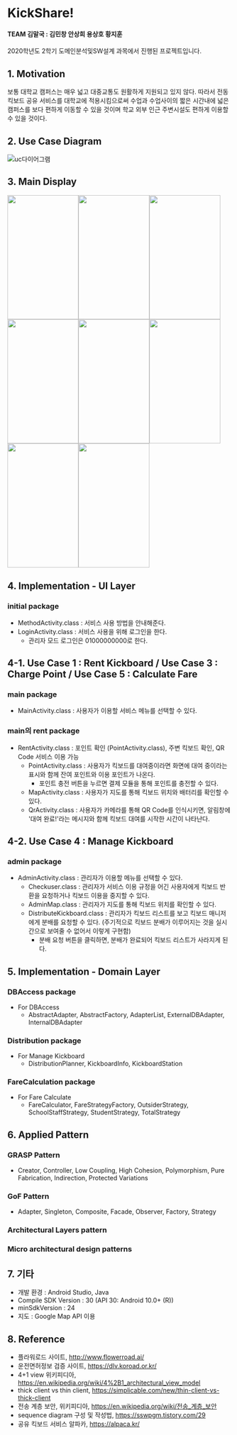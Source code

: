 # KickShare!

#### TEAM 김말국 : 김민창 안상희 용상호 황지훈

2020학년도 2학기 도메인분석및SW설계 과목에서 진행된 프로젝트입니다.

## 1. Motivation
보통 대학교 캠퍼스는 매우 넓고 대중교통도 원활하게 지원되고 있지 않다. 따라서 전동 킥보드 공유 서비스를 대학교에 적용시킴으로써 수업과 수업사이의 짧은 시간내에 넓은 캠퍼스를 보다 편하게 이동할 수 있을 것이며 학교 외부 인근 주변시설도 편하게 이용할 수 있을 것이다. 

## 2. Use Case Diagram
![uc다이어그램](https://user-images.githubusercontent.com/55920132/101247206-71755a80-375b-11eb-9c2d-57006b2ab59e.png)

## 3. Main Display
<img src="https://user-images.githubusercontent.com/75024316/102875787-a1c13680-4487-11eb-9ea8-7602cb826036.png"  width="160" height="280"><img src="https://user-images.githubusercontent.com/75024316/102875848-b6053380-4487-11eb-8d32-d61792be81be.png"  width="160" height="280"><img src="https://user-images.githubusercontent.com/75024316/102875873-bdc4d800-4487-11eb-84d9-3df4801913bc.png"  width="160" height="280"><img src="https://user-images.githubusercontent.com/75024316/102875855-b7cef700-4487-11eb-9479-a9e5b51223af.png"  width="160" height="280"><img src="https://user-images.githubusercontent.com/75024316/102876064-0da39f00-4488-11eb-9297-877a68a57ad5.png" width="160" height="280"><img src="https://user-images.githubusercontent.com/75024316/102875890-c5847c80-4487-11eb-892c-778e4efa653b.png" width="160" height="280"><img src="https://user-images.githubusercontent.com/75024316/102875952-dcc36a00-4487-11eb-98e5-ab87ef830236.png" width="160" height="280"><img src="https://user-images.githubusercontent.com/75024316/102875928-d2a16b80-4487-11eb-840f-acfc7a4bb2c1.png" width="160" height="280">


## 4. Implementation - UI Layer
### initial package
* MethodActivity.class : 서비스 사용 방법을 안내해준다.
* LoginActivity.class : 서비스 사용을 위해 로그인을 한다.
  * 관리자 모드 로그인은 01000000000로 한다.
  
## 4-1. Use Case 1 : Rent Kickboard / Use Case 3 : Charge Point / Use Case 5 : Calculate Fare
### main package
* MainActivity.class : 사용자가 이용할 서비스 메뉴를 선택할 수 있다.
### main의 rent package
* RentActivity.class : 포인트 확인 (PointActivity.class), 주변 킥보드 확인, QR Code 서비스 이용 가능
  * PointActivity.class : 사용자가 킥보드를 대여중이라면 화면에 대여 중이라는 표시와 함께 잔여 포인트와 이용 포인트가 나온다. 
    * 포인트 충전 버튼을 누르면 결제 모듈을 통해 포인트를 충전할 수 있다.
  * MapActivity.class : 사용자가 지도를 통해 킥보드 위치와 배터리를 확인할 수 있다.
  * QrActivity.class : 사용자가 카메라를 통해 QR Code를 인식시키면, 알림창에 '대여 완료!'라는 메시지와 함께 킥보드 대여를 시작한 시간이 나타난다.
  
## 4-2. Use Case 4 : Manage Kickboard
### admin package
* AdminActivity.class : 관리자가 이용할 메뉴를 선택할 수 있다.
  * Checkuser.class : 관리자가 서비스 이용 규정을 어긴 사용자에게 킥보드 반환을 요청하거나 킥보드 이용을 중지할 수 있다.
  * AdminMap.class : 관리자가 지도를 통해 킥보드 위치를 확인할 수 있다.
  * DistributeKickboard.class : 관리자가 킥보드 리스트를 보고 킥보드 매니저에게 분배를 요청할 수 있다. (주기적으로 킥보드 분배가 이루어지는 것을 실시간으로 보여줄 수 없어서 이렇게 구현함)
    * 분배 요청 버튼을 클릭하면, 분배가 완료되어 킥보드 리스트가 사라지게 된다.
    
## 5. Implementation - Domain Layer
### DBAccess package
* For DBAccess
  * AbstractAdapter, AbstractFactory, AdapterList, ExternalDBAdapter, InternalDBAdapter

### Distribution package
* For Manage Kickboard
  * DistributionPlanner, KickboardInfo, KickboardStation

### FareCalculation package
* For Fare Calculate
  * FareCalculator, FareStrategyFactory, OutsiderStrategy, SchoolStaffStrategy, StudentStrategy, TotalStrategy

## 6. Applied Pattern
### GRASP Pattern
* Creator, Controller, Low Coupling, High Cohesion, Polymorphism, Pure Fabrication, Indirection, Protected Variations

### GoF Pattern
* Adapter, Singleton, Composite, Facade, Observer, Factory, Strategy

### Architectural Layers pattern
### Micro architectural design patterns

## 7. 기타
* 개발 환경 : Android Studio, Java
* Compile SDK Version : 30 (API 30: Android 10.0+ (R))
* minSdkVersion : 24
* 지도 : Google Map API 이용

## 8. Reference

- 플라워로드 사이트, http://www.flowerroad.ai/
- 운전면허정보 검증 사이트, https://dlv.koroad.or.kr/
- 4+1 view 위키피디아, https://en.wikipedia.org/wiki/4%2B1_architectural_view_model  
- thick client vs thin client, https://simplicable.com/new/thin-client-vs-thick-client 
- 전송 계층 보안, 위키피디아, https://en.wikipedia.org/wiki/전송_계층_보안
- sequence diagram 구성 및 작성법, https://sswpgm.tistory.com/29
- 공유 킥보드 서비스 알파카, https://alpaca.kr/
